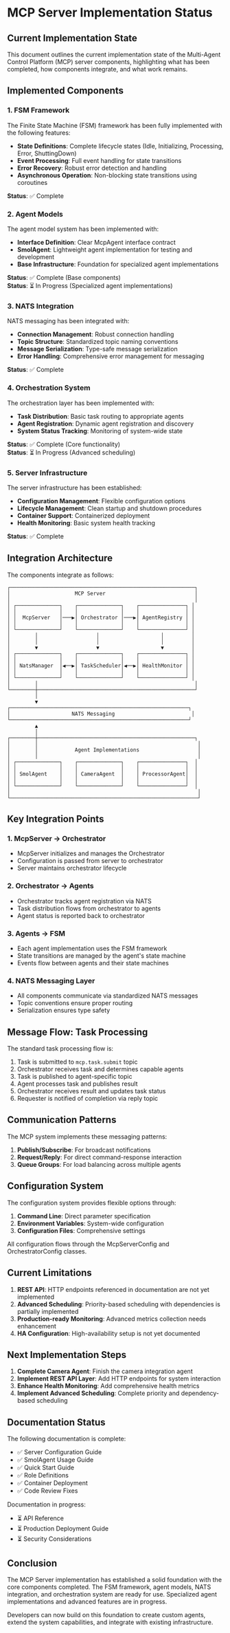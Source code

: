 # MCP Server Implementation Status

## Current Implementation State

This document outlines the current implementation state of the Multi-Agent Control Platform (MCP) server components, highlighting what has been completed, how components integrate, and what work remains.

## Implemented Components

### 1. FSM Framework

The Finite State Machine (FSM) framework has been fully implemented with the following features:

- **State Definitions**: Complete lifecycle states (Idle, Initializing, Processing, Error, ShuttingDown)
- **Event Processing**: Full event handling for state transitions
- **Error Recovery**: Robust error detection and handling
- **Asynchronous Operation**: Non-blocking state transitions using coroutines

**Status**: ✅ Complete

### 2. Agent Models

The agent model system has been implemented with:

- **Interface Definition**: Clear McpAgent interface contract
- **SmolAgent**: Lightweight agent implementation for testing and development
- **Base Infrastructure**: Foundation for specialized agent implementations

**Status**: ✅ Complete (Base components)  
**Status**: ⏳ In Progress (Specialized agent implementations)

### 3. NATS Integration

NATS messaging has been integrated with:

- **Connection Management**: Robust connection handling
- **Topic Structure**: Standardized topic naming conventions
- **Message Serialization**: Type-safe message serialization
- **Error Handling**: Comprehensive error management for messaging

**Status**: ✅ Complete

### 4. Orchestration System

The orchestration layer has been implemented with:

- **Task Distribution**: Basic task routing to appropriate agents
- **Agent Registration**: Dynamic agent registration and discovery
- **System Status Tracking**: Monitoring of system-wide state

**Status**: ✅ Complete (Core functionality)  
**Status**: ⏳ In Progress (Advanced scheduling)

### 5. Server Infrastructure

The server infrastructure has been established:

- **Configuration Management**: Flexible configuration options
- **Lifecycle Management**: Clean startup and shutdown procedures
- **Container Support**: Containerized deployment
- **Health Monitoring**: Basic system health tracking

**Status**: ✅ Complete

## Integration Architecture

The components integrate as follows:

```
┌────────────────────────────────────────────────────────────┐
│                     MCP Server                             │
│                                                            │
│ ┌──────────────┐    ┌──────────────┐    ┌───────────────┐ │
│ │              │    │              │    │               │ │
│ │  McpServer   │───▶│ Orchestrator │───▶│ AgentRegistry │ │
│ │              │    │              │    │               │ │
│ └──────────────┘    └──────────────┘    └───────────────┘ │
│        │                   │                    │         │
│        │                   │                    │         │
│        ▼                   ▼                    ▼         │
│ ┌──────────────┐    ┌──────────────┐    ┌───────────────┐ │
│ │              │    │              │    │               │ │
│ │ NatsManager  │◀──▶│ TaskScheduler│◀──▶│ HealthMonitor │ │
│ │              │    │              │    │               │ │
│ └──────────────┘    └──────────────┘    └───────────────┘ │
│        │                                                   │
└────────┼───────────────────────────────────────────────────┘
         │
         ▼
┌──────────────────────────────────────────────────────────┐
│                    NATS Messaging                         │
└──────────────────────────────────────────────────────────┘
         ▲
         │
┌────────┼───────────────────────────────────────────────────┐
│        │                                                    │
│        │            Agent Implementations                   │
│        │                                                    │
│ ┌──────────────┐    ┌──────────────┐    ┌───────────────┐  │
│ │              │    │              │    │               │  │
│ │ SmolAgent    │    │ CameraAgent  │    │ ProcessorAgent│  │
│ │              │    │              │    │               │  │
│ └──────────────┘    └──────────────┘    └───────────────┘  │
│                                                             │
└─────────────────────────────────────────────────────────────┘
```

## Key Integration Points

### 1. McpServer → Orchestrator

- McpServer initializes and manages the Orchestrator
- Configuration is passed from server to orchestrator
- Server maintains orchestrator lifecycle

### 2. Orchestrator → Agents

- Orchestrator tracks agent registration via NATS
- Task distribution flows from orchestrator to agents
- Agent status is reported back to orchestrator

### 3. Agents → FSM

- Each agent implementation uses the FSM framework
- State transitions are managed by the agent's state machine
- Events flow between agents and their state machines

### 4. NATS Messaging Layer

- All components communicate via standardized NATS messages
- Topic conventions ensure proper routing
- Serialization ensures type safety

## Message Flow: Task Processing

The standard task processing flow is:

1. Task is submitted to `mcp.task.submit` topic
2. Orchestrator receives task and determines capable agents
3. Task is published to agent-specific topic
4. Agent processes task and publishes result
5. Orchestrator receives result and updates task status
6. Requester is notified of completion via reply topic

## Communication Patterns

The MCP system implements these messaging patterns:

1. **Publish/Subscribe**: For broadcast notifications
2. **Request/Reply**: For direct command-response interaction
3. **Queue Groups**: For load balancing across multiple agents

## Configuration System

The configuration system provides flexible options through:

1. **Command Line**: Direct parameter specification
2. **Environment Variables**: System-wide configuration
3. **Configuration Files**: Comprehensive settings

All configuration flows through the McpServerConfig and OrchestratorConfig classes.

## Current Limitations

1. **REST API**: HTTP endpoints referenced in documentation are not yet implemented
2. **Advanced Scheduling**: Priority-based scheduling with dependencies is partially implemented
3. **Production-ready Monitoring**: Advanced metrics collection needs enhancement
4. **HA Configuration**: High-availability setup is not yet documented

## Next Implementation Steps

1. **Complete Camera Agent**: Finish the camera integration agent
2. **Implement REST API Layer**: Add HTTP endpoints for system interaction
3. **Enhance Health Monitoring**: Add comprehensive health metrics
4. **Implement Advanced Scheduling**: Complete priority and dependency-based scheduling

## Documentation Status

The following documentation is complete:

- ✅ Server Configuration Guide
- ✅ SmolAgent Usage Guide 
- ✅ Quick Start Guide
- ✅ Role Definitions
- ✅ Container Deployment
- ✅ Code Review Fixes

Documentation in progress:

- ⏳ API Reference
- ⏳ Production Deployment Guide
- ⏳ Security Considerations

## Conclusion

The MCP Server implementation has established a solid foundation with the core components completed. The FSM framework, agent models, NATS integration, and orchestration system are ready for use. Specialized agent implementations and advanced features are in progress.

Developers can now build on this foundation to create custom agents, extend the system capabilities, and integrate with existing infrastructure.